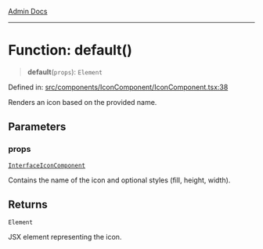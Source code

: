 [Admin Docs](/)

***

# Function: default()

> **default**(`props`): `Element`

Defined in: [src/components/IconComponent/IconComponent.tsx:38](https://github.com/PalisadoesFoundation/talawa-admin/blob/main/src/components/IconComponent/IconComponent.tsx#L38)

Renders an icon based on the provided name.

## Parameters

### props

[`InterfaceIconComponent`](../interfaces/InterfaceIconComponent.md)

Contains the name of the icon and optional styles (fill, height, width).

## Returns

`Element`

JSX element representing the icon.

